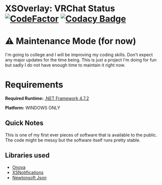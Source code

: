 # XSOverlay: VRChat Status [![CodeFactor](https://www.codefactor.io/repository/github/zyphrono/xsoverlay-vrchat-status/badge/master?s=8580c6c2d51b73f3af606b0d9698a650c4c5e642)](https://www.codefactor.io/repository/github/knuffelbeestje/xsoverlay-vrchat-status/overview/master) [![Codacy Badge](https://app.codacy.com/project/badge/Grade/85ec6d5111c241199d4561d86774d668)](https://www.codacy.com/gh/KnuffelBeestje/XSOverlay-VRChat-Status/dashboard?utm_source=github.com&amp;utm_medium=referral&amp;utm_content=KnuffelBeestje/XSOverlay-VRChat-Status&amp;utm_campaign=Badge_Grade)

# :warning: Maintenance Mode (for now)
I'm going to college and I will be improving my coding skills. Don't expect any major updates for the time being.
This is just a project I'm doing for fun but sadly I do not have enough time to maintain it right now.

# Requirements
**Required Runtime:** [.NET Framework 4.7.2](https://dotnet.microsoft.com/download/dotnet-framework/net472)

**Platform:** WINDOWS ONLY

## Quick Notes
This is one of my first ever pieces of software that is available to the public. The code might be messy but the software itself runs pretty stable.

## Libraries used
- [Onova](https://github.com/Tyrrrz/Onova)
- [XSNotifications](https://github.com/nnaaa-vr/XSNotifications)
- [Newtonsoft Json](https://github.com/JamesNK/Newtonsoft.Json)
